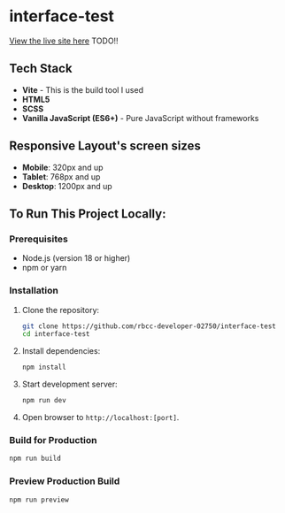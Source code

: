 # interface-test
[View the live site here](#) TODO!!

## Tech Stack
- **Vite** - This is the build tool I used
- **HTML5**
- **SCSS**
- **Vanilla JavaScript (ES6+)** - Pure JavaScript without frameworks

## Responsive Layout's screen sizes
- **Mobile**: 320px and up
- **Tablet**: 768px and up
- **Desktop**: 1200px and up

## To Run This Project Locally:

### Prerequisites
- Node.js (version 18 or higher)
- npm or yarn

### Installation
1. Clone the repository:
   ```bash
   git clone https://github.com/rbcc-developer-02750/interface-test
   cd interface-test
   ```

2. Install dependencies:
   ```bash
   npm install
   ```

3. Start development server:
   ```bash
   npm run dev
   ```

4. Open browser to `http://localhost:[port]`. 

### Build for Production
```bash
npm run build
```

### Preview Production Build
```bash
npm run preview
```
